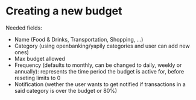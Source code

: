 # Creating a new budget

Needed fields:
- Name (Food & Drinks, Transportation, Shopping, ...)
- Category (using openbanking/yapily categories and user can add new ones)
- Max budget allowed
- Frequency (defaults to monthly, can be changed to daily, weekly or annually): represents the time period the budget is active for, before reseting limits to 0
- Notification (wether the user wants to get notified if transactions in a said category is over the budget or 80%)
